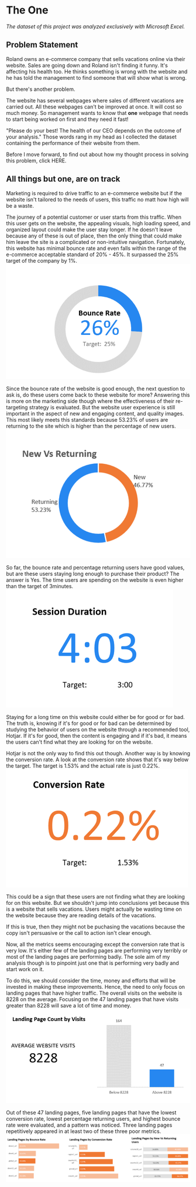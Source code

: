 # The One
_The dataset of this project was analyzed exclusively with Microsoft Excel._

## **Problem Statement**
Roland owns an e-commerce company that sells vacations online via their website. Sales are going down and Roland isn't finding it funny. It's affecting his health too. He thinks something is wrong with the website and he has told the management to find someone that will show what is wrong. 

But there's another problem.

The website has several webpages where sales of different vacations are carried out. All these webpages can't be improved at once. It will cost so much money. So management wants to know that **one** webpage that needs to start being worked on first and they need it fast!

"Please do your best! The health of our CEO depends on the outcome of your analysis." Those words rang in my head as I collected the dataset containing the performance of their website from them. 

Before I move forward, to find out about how my thought process in solving this problem, click HERE.

## **All things but one, are on track**
Marketing is required to drive traffic to an e-commerce website but if the website isn't tailored to the needs of users, this traffic no matt how high will be a waste. 

The journey of a potential customer or user starts from this traffic. When this user gets on the website, the appealing visuals, high loading speed, and organized layout could make the user stay longer. If he doesn't leave because any of these is out of place, then the only thing that could make him leave the site is a complicated or non-intuitive navigation. Fortunately, this website has minimal bounce rate and even falls within the range of the e-commerce acceptable standard of 20% - 45%. It surpassed the 25% target of the company by 1%.
![](Charts/Overall%20Bounce%20Rate.png)

Since the bounce rate of the website is good enough, the next question to ask is, do these users come back to these website for more? Answering this is more on the marketing side though where the effectiveness of their re-targeting strategy is evaluated. But the website user experience is still important in the aspect of new and engaging content, and quality images. This most likely meets this standards because 53.23% of users are returning to the site which is higher than the percentage of new users.
![](Charts/Overall%20Percentage%20Existing%20Users.png)

So far, the bounce rate and percentage returning users have good values, but are these users staying long enough to purchase their product? The answer is Yes. The time users are spending on the website is even higher than the target of 3minutes. 
![](Charts/Overall%20Session%20Duration.png)

Staying for a long time on this website could either be for good or for bad. The truth is, knowing if it's for good or for bad can be determined by studying the behavior of users on the website through a recommended tool, Hotjar. If it's for good, then the content is engaging and if it's bad, it means the users can't find what they are looking for on the website.

Hotjar is not the only way to find this out though. Another way is by knowing the conversion rate. A look at the conversion rate shows that it's way below the target. The target is 1.53% and the actual rate is just 0.22%.
![](Charts/Overall%20Conversion%20Rate.png)

This could be a sign that these users are not finding what they are looking for on this website. But we shouldn't jump into conclusions yet because this is a website that sells vacations. Users might actually be wasting time on the website because they are reading details of the vacations. 

If this is true, then they might not be puchasing the vacations because the copy isn't persuasive or the call to action isn't clear enough. 

Now, all the metrics seems encouraging except the conversion rate that is very low. It's either few of the landing pages are performing very terribly or most of the landing pages are performing badly. The sole aim of my analysis though is to pinpoint just one that is performing very badly and start work on it. 

To do this, we should consider the time, money and efforts that will be invested in making these improvements. Hence, the need to only focus on landing pages that have higher traffic. The overall visits on the website is 8228 on the average. Focusing on the 47 landing pages that have visits greater than 8228 will save a lot of time and money.
![](Charts/Landing%20Page%20Count%20by%20Website%20Visits.png)

Out of these 47 landing pages, five landing pages that have the lowest conversion rate, lowest percentage returning users, and highest bounce rate were evaluated, and a pattern was noticed. Three landing pages repetitively appeared in at least two of these three poor metrics. 
![](Charts/Least%20Five%20Landing%20Pages.png)
